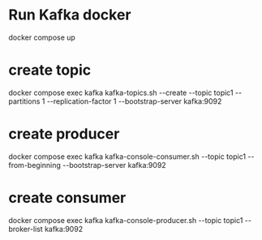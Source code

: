 # Run Kafka docker
docker compose up

# create topic
docker compose exec kafka kafka-topics.sh --create --topic topic1 --partitions 1 --replication-factor 1 --bootstrap-server kafka:9092

# create producer
docker compose exec kafka kafka-console-consumer.sh --topic topic1 --from-beginning --bootstrap-server kafka:9092

# create consumer
docker compose exec kafka kafka-console-producer.sh --topic topic1 --broker-list kafka:9092

